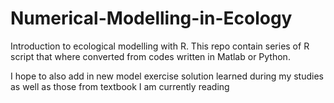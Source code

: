 # Numerical-Modelling-in-Ecology
Introduction to ecological modelling with R. This repo contain series of R script that where converted from codes written in Matlab or Python. 

I hope to also add in new model exercise solution learned during my studies as well as those from textbook I am currently reading

